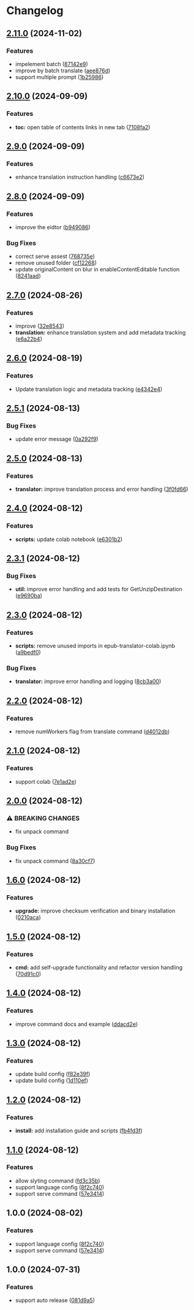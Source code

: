 # Changelog

## [2.11.0](https://github.com/dutchsteven/epubtrans/compare/v2.10.0...v2.11.0) (2024-11-02)


### Features

* impelement batch ([87142e9](https://github.com/dutchsteven/epubtrans/commit/87142e9c1245e04c552deedb0ba60244b21ebad9))
* improve by batch translate ([aee876d](https://github.com/dutchsteven/epubtrans/commit/aee876d0cde10ca25f19ffee947cdfe393e954ec))
* support multiple prompt ([1b25986](https://github.com/dutchsteven/epubtrans/commit/1b25986daeb88813ea9c42d8dc095c0caa8337bf))

## [2.10.0](https://github.com/dutchsteven/epubtrans/compare/v2.9.0...v2.10.0) (2024-09-09)


### Features

* **toc:** open table of contents links in new tab ([7108fa2](https://github.com/dutchsteven/epubtrans/commit/7108fa2be9acc1013e328691944db6c4d844b9e0))

## [2.9.0](https://github.com/dutchsteven/epubtrans/compare/v2.8.0...v2.9.0) (2024-09-09)


### Features

* enhance translation instruction handling ([c6673e2](https://github.com/dutchsteven/epubtrans/commit/c6673e26e17b2057340c054a969ade266db1aee7))

## [2.8.0](https://github.com/dutchsteven/epubtrans/compare/v2.7.0...v2.8.0) (2024-09-09)


### Features

* improve the eidtor ([b949086](https://github.com/dutchsteven/epubtrans/commit/b949086fe86c8ee46193ee69e3b0992dad09d06e))


### Bug Fixes

* correct serve assest ([768735e](https://github.com/dutchsteven/epubtrans/commit/768735e1ad5fba47dde882b804f257289fc9f306))
* remove unused folder ([cf12268](https://github.com/dutchsteven/epubtrans/commit/cf1226834bc5a38d22ef2ef6ab3716582e227017))
* update originalContent on blur in enableContentEditable function ([8241aad](https://github.com/dutchsteven/epubtrans/commit/8241aada33da27f41fc9480f0ccce8c9c8b7ada8))

## [2.7.0](https://github.com/dutchsteven/epubtrans/compare/v2.6.0...v2.7.0) (2024-08-26)


### Features

* improve ([32e8543](https://github.com/dutchsteven/epubtrans/commit/32e8543f70961cad5b245e76de77fd9ff92f1950))
* **translation:** enhance translation system and add metadata tracking ([e6a22b4](https://github.com/dutchsteven/epubtrans/commit/e6a22b41f3d45e03d23b7d9680da7ad90e9ca1fb))

## [2.6.0](https://github.com/dutchsteven/epubtrans/compare/v2.5.1...v2.6.0) (2024-08-19)


### Features

* Update translation logic and metadata tracking ([e4342e4](https://github.com/dutchsteven/epubtrans/commit/e4342e41e0b29408579b5c58cde11aa387ba859e))

## [2.5.1](https://github.com/dutchsteven/epubtrans/compare/v2.5.0...v2.5.1) (2024-08-13)


### Bug Fixes

* update error message ([0a292f9](https://github.com/dutchsteven/epubtrans/commit/0a292f985763eff2f759521f7b55082fb290e6d4))

## [2.5.0](https://github.com/dutchsteven/epubtrans/compare/v2.4.0...v2.5.0) (2024-08-13)


### Features

* **translator:** improve translation process and error handling ([3f0fd66](https://github.com/dutchsteven/epubtrans/commit/3f0fd66fcc5f1f1a8c8ab83939935aad935fdf6a))

## [2.4.0](https://github.com/dutchsteven/epubtrans/compare/v2.3.1...v2.4.0) (2024-08-12)


### Features

* **scripts:** update colab notebook ([e6301b2](https://github.com/dutchsteven/epubtrans/commit/e6301b21db0e8307a0d15cbb15bf0b21c9a24b2e))

## [2.3.1](https://github.com/dutchsteven/epubtrans/compare/v2.3.0...v2.3.1) (2024-08-12)


### Bug Fixes

* **util:** improve error handling and add tests for GetUnzipDestination ([e9690ba](https://github.com/dutchsteven/epubtrans/commit/e9690ba0eb95885789ddac2208c08fb901441902))

## [2.3.0](https://github.com/dutchsteven/epubtrans/compare/v2.2.0...v2.3.0) (2024-08-12)


### Features

* **scripts:** remove unused imports in epub-translator-colab.ipynb ([a9bedf0](https://github.com/dutchsteven/epubtrans/commit/a9bedf0309df869008e614a47b566fc1e2355c16))


### Bug Fixes

* **translator:** improve error handling and logging ([8cb3a00](https://github.com/dutchsteven/epubtrans/commit/8cb3a005566310b28c0e8c9ee2ba61bcf2b455a3))

## [2.2.0](https://github.com/dutchsteven/epubtrans/compare/v2.1.0...v2.2.0) (2024-08-12)


### Features

* remove numWorkers flag from translate command ([d4012db](https://github.com/dutchsteven/epubtrans/commit/d4012dbc0be804cfdcb0e0710030cb15af0d2a15))

## [2.1.0](https://github.com/dutchsteven/epubtrans/compare/v2.0.0...v2.1.0) (2024-08-12)


### Features

* support colab ([7e1ad2e](https://github.com/dutchsteven/epubtrans/commit/7e1ad2ee10de7c7124077a402f5e4e5155893ee7))

## [2.0.0](https://github.com/dutchsteven/epubtrans/compare/v1.6.0...v2.0.0) (2024-08-12)


### ⚠ BREAKING CHANGES

* fix unpack command

### Bug Fixes

* fix unpack command ([8a30cf7](https://github.com/dutchsteven/epubtrans/commit/8a30cf72a46b19314e26093ae8c8f4fc77ed11ce))

## [1.6.0](https://github.com/dutchsteven/epubtrans/compare/v1.5.0...v1.6.0) (2024-08-12)


### Features

* **upgrade:** improve checksum verification and binary installation ([0210aca](https://github.com/dutchsteven/epubtrans/commit/0210acab019cabf1f729fd7a642b7edb48c32701))

## [1.5.0](https://github.com/dutchsteven/epubtrans/compare/v1.4.0...v1.5.0) (2024-08-12)


### Features

* **cmd:** add self-upgrade functionality and refactor version handling ([70d91c0](https://github.com/dutchsteven/epubtrans/commit/70d91c07a4696b87d210579fba29b6e99e763efa))

## [1.4.0](https://github.com/dutchsteven/epubtrans/compare/v1.3.0...v1.4.0) (2024-08-12)


### Features

* improve command docs and example ([ddacd2e](https://github.com/dutchsteven/epubtrans/commit/ddacd2e11f2faf068c5bc01cc08a6a7777f633b3))

## [1.3.0](https://github.com/dutchsteven/epubtrans/compare/v1.2.0...v1.3.0) (2024-08-12)


### Features

* update build config ([f82e39f](https://github.com/dutchsteven/epubtrans/commit/f82e39f1b212b0cb143fc5b35b8c399cfd8231f3))
* update build config ([1d110ef](https://github.com/dutchsteven/epubtrans/commit/1d110efbcc33c15e22e80589ba5e92584a5d864f))

## [1.2.0](https://github.com/dutchsteven/epubtrans/compare/v1.1.0...v1.2.0) (2024-08-12)


### Features

* **install:** add installation guide and scripts ([fb4fd3f](https://github.com/dutchsteven/epubtrans/commit/fb4fd3f90701d8db78161eada3e3d87f6b091003))

## [1.1.0](https://github.com/dutchsteven/epubtrans/compare/v1.0.0...v1.1.0) (2024-08-12)


### Features

* allow slyting command ([fd3c35b](https://github.com/dutchsteven/epubtrans/commit/fd3c35b9a5f1def00edc5b6a56abd94461a4a95f))
* support language config ([8f2c740](https://github.com/dutchsteven/epubtrans/commit/8f2c740d442773bb3c9efe121a62410e200beea6))
* support serve command ([57e3414](https://github.com/dutchsteven/epubtrans/commit/57e34141dbddd63a6aab67bf97bd99fc72e91bcd))

## 1.0.0 (2024-08-02)


### Features

* support language config ([8f2c740](https://github.com/dutchsteven/epubtrans/commit/8f2c740d442773bb3c9efe121a62410e200beea6))
* support serve command ([57e3414](https://github.com/dutchsteven/epubtrans/commit/57e34141dbddd63a6aab67bf97bd99fc72e91bcd))

## 1.0.0 (2024-07-31)


### Features

* support auto release ([081d9a5](https://github.com/dutchsteven/book-translate-toolkit/commit/081d9a5ed44a52968b8431550b5109b246359e60))
